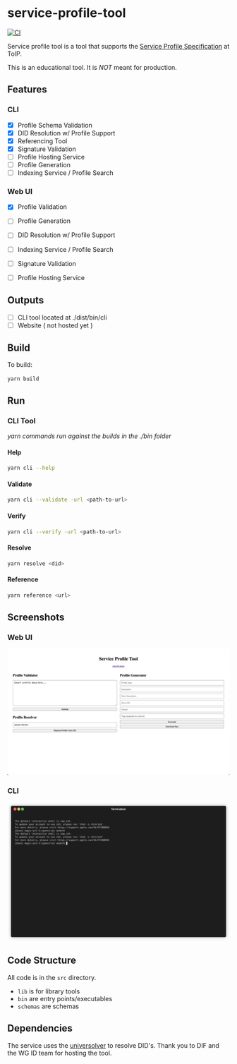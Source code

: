 # service-profile-tool

[![CI](https://github.com/andorsk/service-profile-tool/actions/workflows/ci.yml/badge.svg)](https://github.com/andorsk/service-profile-tool/actions/workflows/ci.yml)

Service profile tool is a tool that supports the [Service Profile Specification](https://github.com/trustoverip/tswg-trust-registry-service-profile) at ToIP.

This is an educational tool. It is _NOT_ meant for production.

## Features

### CLI 

- [x] Profile Schema Validation
- [x] DID Resolution w/ Profile Support
- [x] Referencing Tool
- [x] Signature Validation
- [ ] Profile Hosting Service
- [ ] Profile Generation
- [ ] Indexing Service / Profile Search

### Web UI 

- [x] Profile Validation
- [ ] Profile Generation
- [ ] DID Resolution w/ Profile Support
- [ ] Indexing Service / Profile Search
- [ ] Signature Validation
- [ ] Profile Hosting Service


## Outputs

- [ ] CLI tool located at ./dist/bin/cli
- [ ] Website ( not hosted yet )
 
## Build

To build: 

`yarn build`

## Run

### CLI Tool

_yarn commands run against the builds in the ./bin folder_

#### Help

```sh
yarn cli --help
```

#### Validate

```sh
yarn cli --validate -url <path-to-url>
```

#### Verify

```sh
yarn cli --verify -url <path-to-url>
```

#### Resolve

```sh
yarn resolve <did>
```

#### Reference

```sh
yarn reference <url>
```

## Screenshots

### Web UI

![./imgs/00_ss.png](./imgs/00_ss.png)

### CLI

![./imgs/demo.gif](./imgs/demo.gif)


## Code Structure

All code is in the `src` directory.

- `lib` is for library tools
- `bin` are entry points/executables
- `schemas` are schemas

## Dependencies

The service uses the [universolver](https://uniresolver.io/) to resolve DID's.
Thank you to DIF and the WG ID team for hosting the tool.
